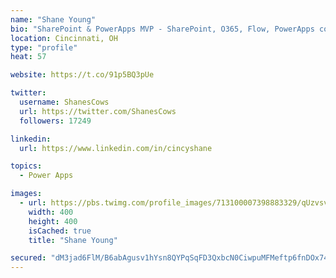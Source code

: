 ```yaml
---
name: "Shane Young"
bio: "SharePoint & PowerApps MVP - SharePoint, O365, Flow, PowerApps consulting? @PowerApps911 | Pure Snark? You found it."
location: Cincinnati, OH
type: "profile"
heat: 57

website: https://t.co/91p5BQ3pUe

twitter:
  username: ShanesCows
  url: https://twitter.com/ShanesCows
  followers: 17249

linkedin:
  url: https://www.linkedin.com/in/cincyshane

topics:
  - Power Apps

images:
  - url: https://pbs.twimg.com/profile_images/713100007398883329/qUzvsvQ3_400x400.jpg
    width: 400
    height: 400
    isCached: true
    title: "Shane Young"

secured: "dM3jad6FlM/B6abAgusv1hYsn8QYPqSqFD3QxbcN0CiwpuMFMeftp6fnDOx74C+BhoTslKon8992zzF9S42ulqxzYNXItPTHcS9QW3yHG6Nm4DqxpRTzh7/QaC6PUq9d//8qlouivfXv/IZlJm05Fls/n+GxgarqxLNLxrSeN1Fe7Og72t4LpUgWjAt4Zd7d5IajET3gjhyhN8zXonlNHzlX6E86MXWTUqyfNUCYRFcMiTyfInyAt6w9eork3QjJlPSEUL3MpAca6ijSVbbhz7r0UPFnuWZOY829HWQLZ2bC08U12NHtXgx96M7DJZsRU//XgfIq1BkujUuWv2GLqyePhUbSM8VLkYPZtVONXPOMcnAkAKAuZ4x6CZ33prEZTgaPpELB05lQqaIjGeSKuw5efbsUH3jaUvegm5k83Aw=;3ey60iy/qbNM/hNyJ5bWtg=="
---
```


